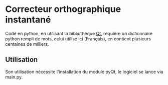 Correcteur orthographique instantané
=========

Codé en python, en utilisant la bibliothèque [Qt](http://fr.wikipedia.org/wiki/PyQt), requière un dictionnaire python rempli de mots, celui utilisé ici (Français), en contient plusieurs centaines de milliers. 

Utilisation
------------

Son utilisation nécessite l'installation du module pyQt, le logiciel se lance via main.py. 
